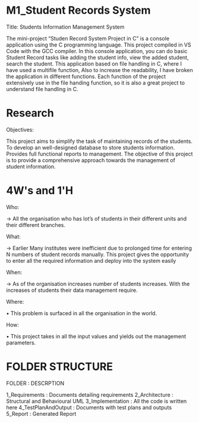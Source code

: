 # M1_Student Records System

Title: Students Information Management System

The mini-project “Studen Record System Project in C” is a console application using the C programming language. This project compiled in VS Code with the GCC compiler. In this console application, you can do basic Student Record tasks like adding the student info, view the added student, search the student. This application based on file handling in C, where I have used a multifile function, Also to increase the readability, I have broken the application in different functions. Each function of the project extensively use in the file handing function, so it is also a great project to understand file handling in C.

# Research

Objectives:
 
 This project aims to simplify the task of maintaining records of the students. 
 To develop an well-designed database to store students information. 
 Provides full functional reports to management.
 The objective of this project is to provide a comprehensive approach towards the management of student information.

 # 4W's and 1'H

 Who:

-> All the organisation who has lot’s of students in their different units and their different branches.

What:

-> Earlier Many institutes were inefficient due to prolonged time for entering N numbers of student records manually. This project gives the opportunity to enter all the required information and deploy into the system easily

When:

-> As of the organisation increases number of students increases. With the increases of students their data management require.

Where:

• This problem is surfaced in all the organisation in the world.

How:

• This project takes in all the input values and yields out the management parameters.



# FOLDER STRUCTURE

FOLDER	 :    DESCRPTION


1_Requirements  	:     Documents detailing requirements
2_Architecture  	 :    Structural and Behavioural UML
3_Implementation	  :   All the code is written here
4_TestPlanAndOutput 	: Documents with test plans and outputs
5_Report	           :  Generated Report